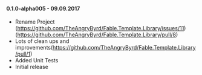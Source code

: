 #### 0.1.0-alpha005 - 09.09.2017
* Rename Project (https://github.com/TheAngryByrd/Fable.Template.Library/issues/11) (https://github.com/TheAngryByrd/Fable.Template.Library/pull/8)
* Lots of clean ups and improvements(https://github.com/TheAngryByrd/Fable.Template.Library/pull/1)
* Added Unit Tests
* Initial release
